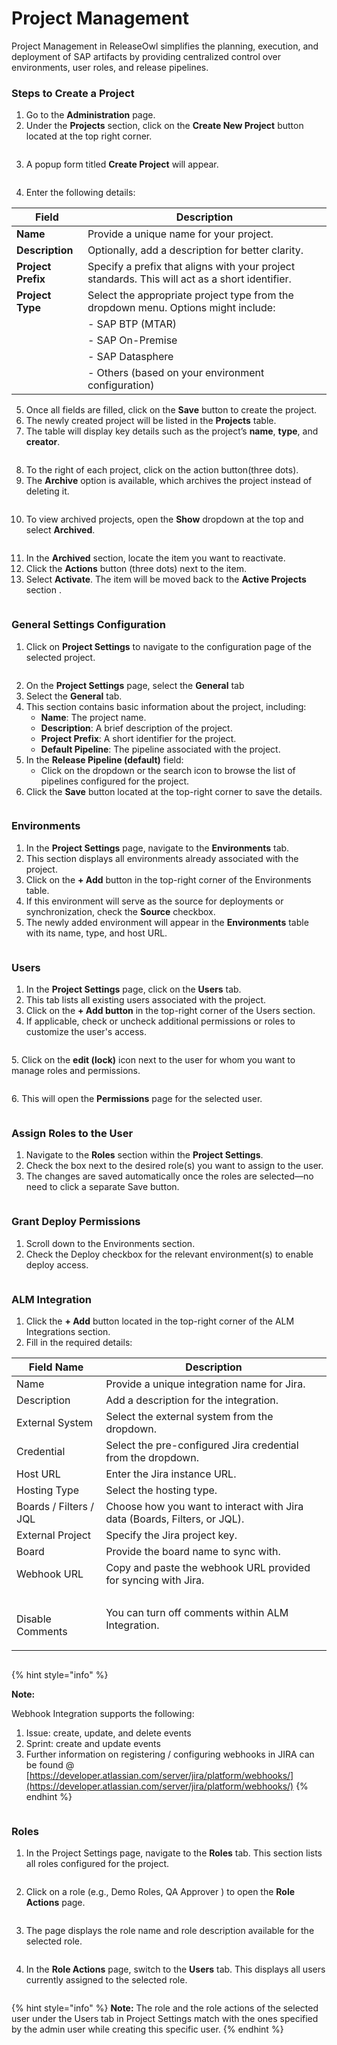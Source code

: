 # Project Management

Project Management in ReleaseOwl simplifies the planning, execution, and deployment of SAP artifacts by providing centralized control over environments, user roles, and release pipelines.

### Steps to Create a Project

1. Go to the **Administration** page.
2. Under the **Projects** section, click on the **Create New Project** button located at the top right corner.

<figure><img src="../../.gitbook/assets/image (1175).png" alt=""><figcaption></figcaption></figure>

3. A popup form titled **Create Project** will appear.

<figure><img src="../../.gitbook/assets/image (1165).png" alt=""><figcaption></figcaption></figure>

4. Enter the following details:

| **Field**          | **Description**                                                                                |
| ------------------ | ---------------------------------------------------------------------------------------------- |
| **Name**           | Provide a unique name for your project.                                                        |
| **Description**    | Optionally, add a description for better clarity.                                              |
| **Project Prefix** | Specify a prefix that aligns with your project standards. This will act as a short identifier. |
| **Project Type**   | Select the appropriate project type from the dropdown menu. Options might include:             |
|                    | - SAP BTP (MTAR)                                                                               |
|                    | - SAP On-Premise                                                                               |
|                    | - SAP Datasphere                                                                               |
|                    | - Others (based on your environment configuration)                                             |

5. Once all fields are filled, click on the **Save** button to create the project.
6. The newly created project will be listed in the **Projects** table.
7. The table will display key details such as the project’s **name**, **type**, and **creator**.

<figure><img src="../../.gitbook/assets/image (1166).png" alt=""><figcaption></figcaption></figure>

8. To the right of each project, click on the action button(three dots).
9. The **Archive** option is available, which archives the project instead of deleting it.

<figure><img src="../../.gitbook/assets/image (3).png" alt=""><figcaption></figcaption></figure>

10. To view archived projects, open the **Show** dropdown at the top and select **Archived**.

<figure><img src="../../.gitbook/assets/image (2).png" alt=""><figcaption></figcaption></figure>



11. In the **Archived** section, locate the item you want to reactivate.
12. Click the **Actions** button (three dots) next to the item.
13. Select **Activate**. The item will be moved back to the **Active Projects** section .

<figure><img src="../../.gitbook/assets/image (1562).png" alt=""><figcaption></figcaption></figure>

### General Settings Configuration

1. Click on **Project Settings** to navigate to the configuration page of the selected project.

<figure><img src="../../.gitbook/assets/image (1563).png" alt=""><figcaption></figcaption></figure>

2. On the **Project Settings** page, select the **General** tab
3. Select the **General** tab.
4. This section contains basic information about the project, including:
   * **Name**: The project name.
   * **Description**: A brief description of the project.
   * **Project Prefix**: A short identifier for the project.
   * **Default Pipeline**: The pipeline associated with the project.
5. In the **Release Pipeline (default)** field:
   * Click on the dropdown or the search icon to browse the list of pipelines configured for the project.
6.  Click the **Save** button located at the top-right corner to save the details.



<figure><img src="../../.gitbook/assets/image (1168).png" alt=""><figcaption></figcaption></figure>

### Environments

1. In the **Project Settings** page, navigate to the **Environments** tab.
2. This section displays all environments already associated with the project.
3. Click on the **+ Add** button in the top-right corner of the Environments table.
4. If this environment will serve as the source for deployments or synchronization, check the **Source** checkbox.
5. The newly added environment will appear in the **Environments** table with its name, type, and host URL.

<figure><img src="../../.gitbook/assets/image (1169).png" alt=""><figcaption></figcaption></figure>

### Users

1. In the **Project Settings** page, click on the **Users** tab.
2. This tab lists all existing users associated with the project.
3. &#x20;Click on the **+ Add button** in the top-right corner of the Users section.
4. &#x20;If applicable, check or uncheck additional permissions or roles to customize the user's access.

<figure><img src="../../.gitbook/assets/image (1170).png" alt=""><figcaption></figcaption></figure>

5\.  Click on the **edit (lock)** icon next to the user for whom you want to manage roles and permissions.

<figure><img src="../../.gitbook/assets/image (1172).png" alt=""><figcaption></figcaption></figure>

6\.  This will open the **Permissions** page for the selected user.

<figure><img src="../../.gitbook/assets/image (1171).png" alt=""><figcaption></figcaption></figure>

### Assign Roles to the User

1. Navigate to the **Roles** section within the **Project Settings**.
2. Check the box next to the desired role(s) you want to assign to the user.
3. The changes are saved automatically once the roles are selected—no need to click a separate Save button.

<figure><img src="../../.gitbook/assets/image (1173).png" alt=""><figcaption></figcaption></figure>

### Grant Deploy Permissions

1. Scroll down to the Environments section.
2. Check the Deploy checkbox for the relevant environment(s) to enable deploy access.

<figure><img src="../../.gitbook/assets/image (1176).png" alt=""><figcaption></figcaption></figure>

### ALM Integration

1. Click the **+ Add** button located in the top-right corner of the ALM Integrations section.
2. &#x20;Fill in the required details:

| Field Name                  | Description                                                               |
| --------------------------- | ------------------------------------------------------------------------- |
| Name                        | Provide a unique integration name for Jira.                               |
| Description                 | Add a description for the integration.                                    |
| External System             | Select the external system from the dropdown.                             |
| Credential                  | Select the pre-configured Jira credential from the dropdown.              |
| Host URL                    | Enter the Jira instance URL.                                              |
| Hosting Type                | Select the hosting type.                                                  |
| Boards / Filters / JQL      | Choose how you want to interact with Jira data (Boards, Filters, or JQL). |
| External Project            | Specify the Jira project key.                                             |
| Board                       | Provide the board name to sync with.                                      |
| Webhook URL                 | Copy and paste the webhook URL provided for syncing with Jira.            |
| <p><br>Disable Comments</p> | You can turn off comments within ALM Integration.                         |

<figure><img src="../../.gitbook/assets/image (1097).png" alt=""><figcaption></figcaption></figure>

{% hint style="info" %}


**Note:**&#x20;

Webhook Integration supports the following:

1. Issue: create, update, and delete events
2. Sprint: create and update events
3. Further information on registering / configuring webhooks in JIRA can be found @ [https://developer.atlassian.com/server/jira/platform/webhooks/](https://developer.atlassian.com/server/jira/platform/webhooks/)
{% endhint %}

<figure><img src="../../.gitbook/assets/image (186).png" alt=""><figcaption></figcaption></figure>

### Roles

1. In the Project Settings page, navigate to the **Roles** tab. This section lists all roles configured for the project.

<figure><img src="../../.gitbook/assets/image (1179).png" alt=""><figcaption></figcaption></figure>

2. Click on a role (e.g., Demo Roles, QA Approver ) to open the **Role Actions** page.&#x20;

<figure><img src="../../.gitbook/assets/image (1181).png" alt=""><figcaption></figcaption></figure>

3. The page displays the role name and role description available for the selected role.

<figure><img src="../../.gitbook/assets/image (1178).png" alt=""><figcaption></figcaption></figure>

4. In the **Role Actions** page, switch to the **Users** tab. This displays all users currently assigned to the selected role.

<figure><img src="../../.gitbook/assets/image (1180).png" alt=""><figcaption></figcaption></figure>

{% hint style="info" %}
**Note:** The role and the role actions of the selected user under the Users tab in Project Settings match with the ones specified by the admin user while creating this specific user.
{% endhint %}
